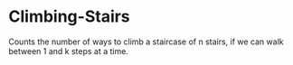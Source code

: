 # Climbing-Stairs
Counts the number of ways to climb a staircase of n stairs, if we can walk between 1 and k steps at a time.
